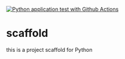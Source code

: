 [![Python application test with Github Actions](https://github.com/oelbourki/scaffold/actions/workflows/main.yml/badge.svg)](https://github.com/oelbourki/scaffold/actions/workflows/main.yml)
# scaffold
this is a project scaffold for Python

